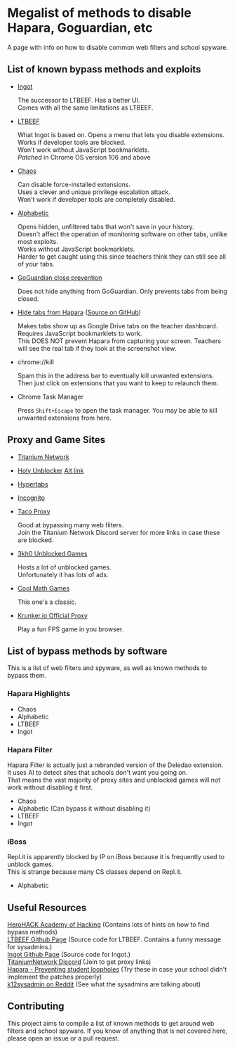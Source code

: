 # Megalist of methods to disable Hapara, Goguardian, etc

A page with info on how to disable common web filters and school spyware.

## List of known bypass methods and exploits

- [Ingot](https://fognetwork.github.io/Ingot/)  
  
  The successor to LTBEEF. Has a better UI.  
  Comes with all the same limitations as LTBEEF.  

- [LTBEEF](https://compactcow.com/ltbeef/)  
  
  What Ingot is based on. Opens a menu that lets you disable extensions.  
  Works if developer tools are blocked.  
  Won't work without JavaScript bookmarklets.  
  *Patched* in Chrome OS version 106 and above  

- [Chaos](https://xlak.github.io/chaos/)  
  
  Can disable force-installed extensions.  
  Uses a clever and unique privilege escalation attack.  
  Won't work if developer tools are completely disabled.  

- [Alphabetic](https://xlak.github.io/alphabetic/)  
  
  Opens hidden, unfiltered tabs that won't save in your history.  
  Doesn't affect the operation of monitoring software on other tabs, unlike most exploits.  
  Works without JavaScript bookmarklets.  
  Harder to get caught using this since teachers think they can still see all of your tabs.
  
- [GoGuardian close prevention](https://github.com/yeeteeyt/goguardian-bypass)  
  
  Does not hide anything from GoGuardian. Only prevents tabs from being closed.  
  
- [Hide tabs from Hapara](https://raw.githubusercontent.com/FreshPenguin112/bookmarklets/main/hapara%20tab%20hide%20XD) ([Source on GitHub](https://github.com/ConnorCodesatSchool/HaparaDelete/issues/2))
  
  Makes tabs show up as Google Drive tabs on the teacher dashboard.  
  Requires JavaScript bookmarklets to work.  
  This DOES NOT prevent Hapara from capturing your screen. Teachers will see the real tab if they look at the screenshot view.  
  
- chrome://kill
  
  Spam this in the address bar to eventually kill unwanted extensions. Then just click on extensions that you want to keep to relaunch them.
  
- Chrome Task Manager
  
  Press `Shift+Escape` to open the task manager. You may be able to kill unwanted extensions from here.

## Proxy and Game Sites

- [Titanium Network](https://github.com/titaniumnetwork-dev)
- [Holy Unblocker](https://holyubofficial.net/) [Alt link](https://website-aio-e9x.koyeb.app/1.html)
- [Hypertabs](https://hypertabs.cc/)
- [Incognito](https://incog.dev/)
- [Taco Proxy](https://izhdh.sse.codesandbox.io/)
  
  Good at bypassing many web filters.  
  Join the Titanium Network Discord server for more links in case these are blocked.
  
- [3kh0 Unblocked Games](https://3kh0.github.io/)
  
  Hosts a lot of unblocked games.  
  Unfortunately it has lots of ads.  
  
- [Cool Math Games](https://www.coolmathgames.com/)
  
  This one's a classic.
  
- [Krunker.io Official Proxy](https://browserfps.com/)
  
  Play a fun FPS game in you browser.

## List of bypass methods by software
This is a list of web filters and spyware, as well as known methods to bypass them.

### Hapara Highlights
- Chaos
- Alphabetic
- LTBEEF
- Ingot
### Hapara Filter
Hapara Filter is actually just a rebranded version of the Deledao extension.  
It uses AI to detect sites that schools don't want you going on.  
That means the vast majority of proxy sites and unblocked games will not work without disabling it first.  
- Chaos
- Alphabetic (Can bypass it without disabling it)
- LTBEEF
- Ingot
### iBoss
Repl.it is apparently blocked by IP on iBoss because it is frequently used to unblock games.  
This is strange because many CS classes depend on Repl.it.  
- Alphabetic

## Useful Resources
[HeroHACK Academy of Hacking](https://sites.google.com/view/hackingacademybypro/home) (Contains lots of hints on how to find bypass methods)  
[LTBEEF Github Page](https://github.com/3kh0/ext-remover) (Source code for LTBEEF. Contains a funny message for sysadmins.)  
[Ingot Github Page](https://github.com/FogNetwork/Ingot) (Source code for Ingot.)  
[TitaniumNetwork Discord](https://discord.gg/unblock) (Join to get proxy links)  
[Hapara - Preventing student loopholes](https://support.hapara.com/hc/en-us/articles/230060007-Strengthening-Highlights-and-preventing-student-loopholes) (Try these in case your school didn't implement the patches properly)  
[k12sysadmin on Reddit](https://reddit.com/r/k12sysadmin) (See what the sysadmins are talking about)  

## Contributing

This project aims to compile a list of known methods to get around web filters and school spyware. If you know of anything that is not covered here, please open an issue or a pull request.
